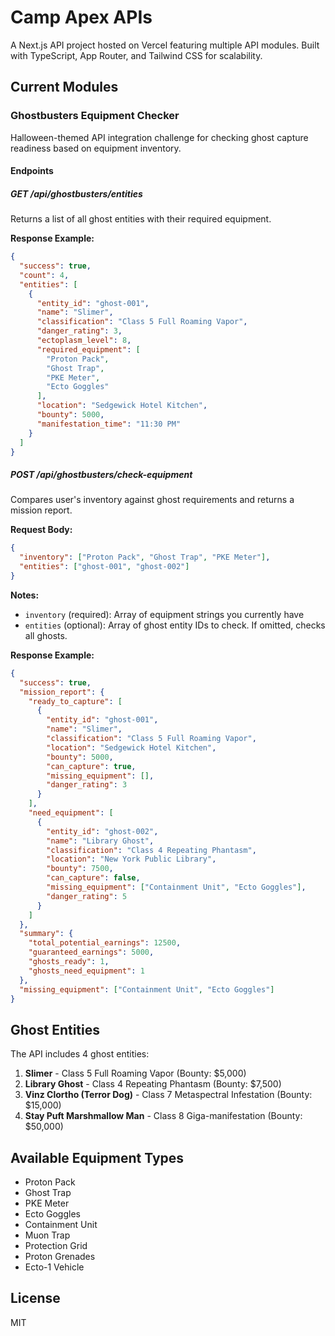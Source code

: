# Camp Apex APIs

A Next.js API project hosted on Vercel featuring multiple API modules. Built with TypeScript, App Router, and Tailwind CSS for scalability.

## Current Modules

### Ghostbusters Equipment Checker

Halloween-themed API integration challenge for checking ghost capture readiness based on equipment inventory.

#### Endpoints

##### GET /api/ghostbusters/entities

Returns a list of all ghost entities with their required equipment.

**Response Example:**

```json
{
  "success": true,
  "count": 4,
  "entities": [
    {
      "entity_id": "ghost-001",
      "name": "Slimer",
      "classification": "Class 5 Full Roaming Vapor",
      "danger_rating": 3,
      "ectoplasm_level": 8,
      "required_equipment": [
        "Proton Pack",
        "Ghost Trap",
        "PKE Meter",
        "Ecto Goggles"
      ],
      "location": "Sedgewick Hotel Kitchen",
      "bounty": 5000,
      "manifestation_time": "11:30 PM"
    }
  ]
}
```

##### POST /api/ghostbusters/check-equipment

Compares user's inventory against ghost requirements and returns a mission report.

**Request Body:**

```json
{
  "inventory": ["Proton Pack", "Ghost Trap", "PKE Meter"],
  "entities": ["ghost-001", "ghost-002"]
}
```

**Notes:**

- `inventory` (required): Array of equipment strings you currently have
- `entities` (optional): Array of ghost entity IDs to check. If omitted, checks all ghosts.

**Response Example:**

```json
{
  "success": true,
  "mission_report": {
    "ready_to_capture": [
      {
        "entity_id": "ghost-001",
        "name": "Slimer",
        "classification": "Class 5 Full Roaming Vapor",
        "location": "Sedgewick Hotel Kitchen",
        "bounty": 5000,
        "can_capture": true,
        "missing_equipment": [],
        "danger_rating": 3
      }
    ],
    "need_equipment": [
      {
        "entity_id": "ghost-002",
        "name": "Library Ghost",
        "classification": "Class 4 Repeating Phantasm",
        "location": "New York Public Library",
        "bounty": 7500,
        "can_capture": false,
        "missing_equipment": ["Containment Unit", "Ecto Goggles"],
        "danger_rating": 5
      }
    ]
  },
  "summary": {
    "total_potential_earnings": 12500,
    "guaranteed_earnings": 5000,
    "ghosts_ready": 1,
    "ghosts_need_equipment": 1
  },
  "missing_equipment": ["Containment Unit", "Ecto Goggles"]
}
```

## Ghost Entities

The API includes 4 ghost entities:

1. **Slimer** - Class 5 Full Roaming Vapor (Bounty: $5,000)
2. **Library Ghost** - Class 4 Repeating Phantasm (Bounty: $7,500)
3. **Vinz Clortho (Terror Dog)** - Class 7 Metaspectral Infestation (Bounty: $15,000)
4. **Stay Puft Marshmallow Man** - Class 8 Giga-manifestation (Bounty: $50,000)

## Available Equipment Types

- Proton Pack
- Ghost Trap
- PKE Meter
- Ecto Goggles
- Containment Unit
- Muon Trap
- Protection Grid
- Proton Grenades
- Ecto-1 Vehicle

## License

MIT

